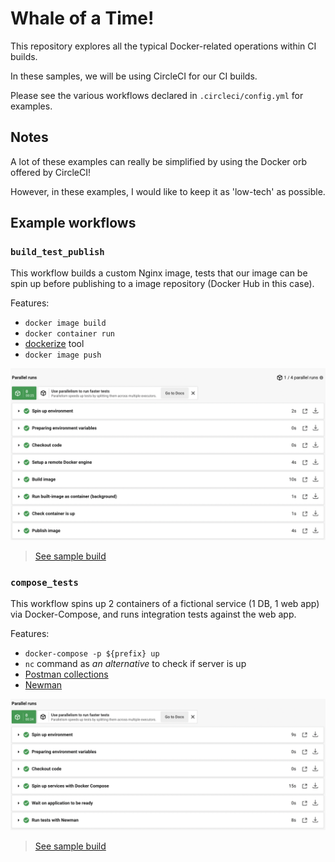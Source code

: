 # Whale of a Time!

This repository explores all the typical Docker-related operations within CI builds.

In these samples, we will be using CircleCI for our CI builds.

Please see the various workflows declared in `.circleci/config.yml` for examples.


## Notes

A lot of these examples can really be simplified by using the Docker orb offered by CircleCI!

However, in these examples, I would like to keep it as 'low-tech' as possible.


## Example workflows

### `build_test_publish`

This workflow builds a custom Nginx image, tests that our image can be spin up before publishing to a image repository (Docker Hub in this case).

Features:
 - `docker image build`
 - `docker container run`
 - [dockerize](https://github.com/jwilder/dockerize) tool
 - `docker image push`

 ![Build for custom nginx](assets/build_custom_nginx.png)

> [See sample build](https://app.circleci.com/pipelines/github/kelvintaywl/whale-of-a-time/11/workflows/4fa62a70-e12b-4e0a-8c4f-7ccccb110909/jobs/12)


### `compose_tests`

This workflow spins up 2 containers of a fictional service (1 DB, 1 web app) via Docker-Compose, and runs integration tests against the web app.

Features:
 - `docker-compose -p ${prefix} up`
 - `nc` command as _an alternative_ to check if server is up
 - [Postman collections](https://www.postman.com/collection/)
 - [Newman](https://learning.postman.com/docs/running-collections/using-newman-cli/command-line-integration-with-newman/)

![Build for docker compose tests](assets/docker_compose_tests.png)

> [See sample build](https://app.circleci.com/pipelines/github/kelvintaywl/whale-of-a-time/11/workflows/30574471-a1fe-47ed-b841-921c7f471e8e/jobs/13)

